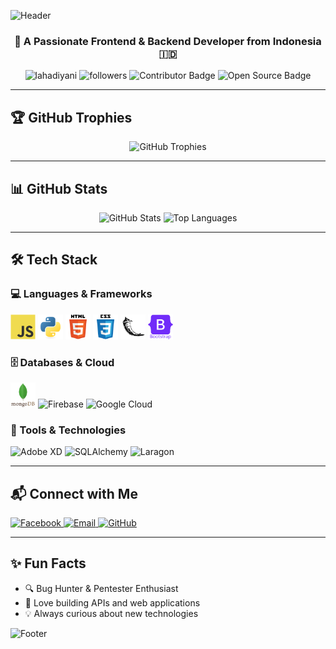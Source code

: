 ![Header](https://capsule-render.vercel.app/api?type=waving&color=0:4CAF50,100:81C784&height=200&section=header&text=Lahadiyani%20GitHub%20Profile&fontSize=40&fontColor=ffffff&animation=fadeIn)

<h3 align="center">🚀 A Passionate Frontend & Backend Developer from Indonesia 🇮🇩</h3>

<p align="center">
  <img src="https://komarev.com/ghpvc/?username=lahadiyani&label=Profile%20views&color=0e75b6&style=flat" alt="lahadiyani" />
  <img src="https://img.shields.io/github/followers/lahadiyani?label=Followers&style=social" alt="followers" />
  <img src="https://img.shields.io/badge/Contributor-Active-green?style=flat&logo=github" alt="Contributor Badge" />
  <img src="https://img.shields.io/badge/Open%20Source-Lover-blue?style=flat&logo=github" alt="Open Source Badge" />
</p>

---

## 🏆 GitHub Trophies

<p align="center">
  <img src="https://github-profile-trophy.vercel.app/?username=lahadiyani&theme=onedark&no-frame=true&no-bg=true&margin-w=4" alt="GitHub Trophies" />
</p>

---

## 📊 GitHub Stats

<p align="center">
  <img src="https://github-readme-stats.vercel.app/api?username=lahadiyani&show_icons=true&theme=react&hide_border=true&count_private=true" alt="GitHub Stats" />
  <img src="https://github-readme-stats.vercel.app/api/top-langs/?username=lahadiyani&theme=react&hide_border=true&layout=compact&langs_count=10" alt="Top Languages" />
</p>

---

## 🛠️ Tech Stack

### 💻 Languages & Frameworks
<p>
  <img src="https://raw.githubusercontent.com/devicons/devicon/master/icons/javascript/javascript-original.svg" alt="JavaScript" width="40" height="40"/>
  <img src="https://raw.githubusercontent.com/devicons/devicon/master/icons/python/python-original.svg" alt="Python" width="40" height="40"/>
  <img src="https://raw.githubusercontent.com/devicons/devicon/master/icons/html5/html5-original-wordmark.svg" alt="HTML5" width="40" height="40"/>
  <img src="https://raw.githubusercontent.com/devicons/devicon/master/icons/css3/css3-original-wordmark.svg" alt="CSS3" width="40" height="40"/>
  <img src="https://raw.githubusercontent.com/devicons/devicon/master/icons/flask/flask-original.svg" alt="Flask" width="40" height="40"/>
  <img src="https://raw.githubusercontent.com/devicons/devicon/master/icons/bootstrap/bootstrap-plain-wordmark.svg" alt="Bootstrap" width="40" height="40"/>
</p>

### 🗄️ Databases & Cloud
<p>
  <img src="https://raw.githubusercontent.com/devicons/devicon/master/icons/mongodb/mongodb-original-wordmark.svg" alt="MongoDB" width="40" height="40"/>
  <img src="https://www.vectorlogo.zone/logos/firebase/firebase-icon.svg" alt="Firebase" width="40" height="40"/>
  <img src="https://www.vectorlogo.zone/logos/google_cloud/google_cloud-icon.svg" alt="Google Cloud" width="40" height="40"/>
</p>

### 🧰 Tools & Technologies
<p>
  <img src="https://www.adobe.com/content/dam/cc/icons/Adobe_Corporate_Web_Logo.svg" alt="Adobe XD" width="40" height="40"/>
  <img src="https://img.shields.io/badge/SQLAlchemy-ff5733?style=flat&logo=sqlalchemy&logoColor=white" alt="SQLAlchemy" width="40" height="40"/>
  <img src="https://img.shields.io/badge/Laragon-007ACC?style=flat&logo=laragon&logoColor=white" alt="Laragon" width="40" height="40"/>
</p>

---

## 📬 Connect with Me

<p align="left">
  <a href="[https://www.facebook.com/AI Hadi](https://web.facebook.com/profile.php?id=100078252237871)" target="_blank">
    <img src="https://img.shields.io/badge/Facebook-1877F2?style=flat&logo=facebook&logoColor=white" alt="Facebook" />
  </a>
  <a href="mailto:lahadiyani@example.com">
    <img src="https://img.shields.io/badge/Email-D14836?style=flat&logo=gmail&logoColor=white" alt="Email" />
  </a>
  <a href="https://github.com/lahadiyani" target="_blank">
    <img src="https://img.shields.io/badge/GitHub-181717?style=flat&logo=github&logoColor=white" alt="GitHub" />
  </a>
</p>

---

## ✨ Fun Facts

- 🔍 Bug Hunter & Pentester Enthusiast
- 🚀 Love building APIs and web applications
- 💡 Always curious about new technologies

![Footer](https://capsule-render.vercel.app/api?section=footer&type=waving&color=0:4CAF50,100:81C784&height=100)

